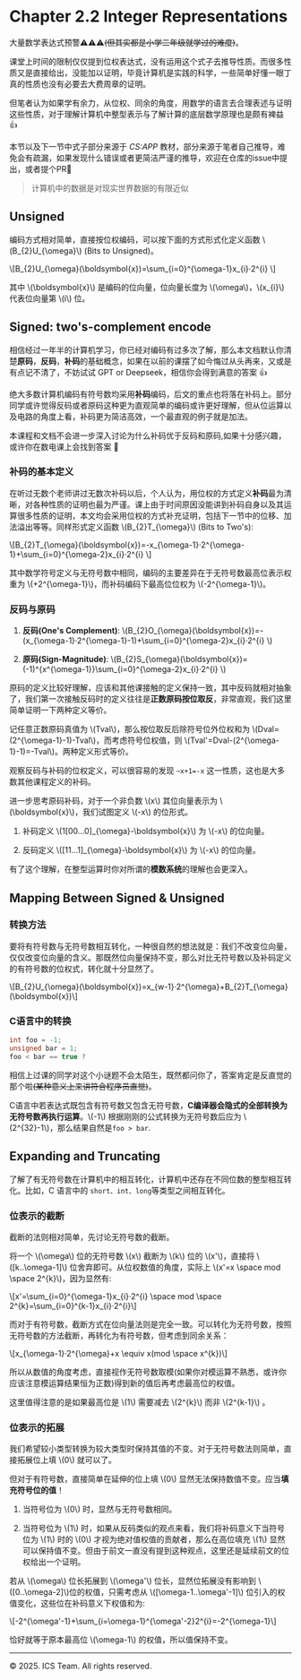 # Chapter 2.2 Integer Representations

大量数学表达式预警⚠️⚠️⚠️~~(但其实都是小学二年级就学过的难度)~~。

课堂上时间的限制仅仅提到位权表达式，没有运用这个式子去推导性质。而很多性质又是直接给出，没能加以证明，毕竟计算机是实践的科学，一些简单好懂一眼丁真的性质也没有必要去大费周章的证明。

但笔者认为如果学有余力，从位权、同余的角度，用数学的语言去合理表述与证明这些性质，对于理解计算机中整型表示与了解计算的底层数学原理也是颇有裨益 👍

本节以及下一节中式子部分来源于 *CS:APP* 教材，部分来源于笔者自己推导，难免会有疏漏，如果发现什么错误或者更简洁严谨的推导，欢迎在仓库的issue中提出，或者提个PR👏

> 计算机中的数据是对现实世界数据的有限近似

## Unsigned

编码方式相对简单，直接按位权编码，可以按下面的方式形式化定义函数 \\(B_{2}U_{\omega}\\) (Bits to Unsigned)。

\\[B_{2}U_{\omega}(\boldsymbol{x})=\sum_{i=0}^{\omega-1}x_{i}·2^{i}  \\] 

其中 \\(\boldsymbol{x}\\) 是编码的位向量，位向量长度为 \\(\omega\\)，\\(x_{i}\\) 代表位向量第 \\(i\\) 位。

## Signed: two's-complement encode

相信经过一年半的计算机学习，你已经对编码有过多次了解，那么本文档默认你清楚**原码**，**反码**，**补码**的基础概念，如果在以前的课摆了如今悔过从头再来，又或是有点记不清了，不妨试试 GPT or Deepseek，相信你会得到满意的答案 👍

绝大多数计算机编码有符号数均采用**补码**编码，后文的重点也将落在补码上。部分同学或许觉得反码或者原码这种更为直观简单的编码或许更好理解，但从位运算以及电路的角度上看，补码更为简洁高效，一个最直观的例子就是加法。

本课程和文档不会进一步深入讨论为什么补码优于反码和原码,如果十分感兴趣，或许你在数电课上会找到答案 🧐

### 补码的基本定义

在听过无数个老师讲过无数次补码以后，个人认为，用位权的方式定义**补码**最为清晰，对各种性质的证明也最为严谨。课上由于时间原因没能讲到补码自身以及其运算很多性质的证明，本文均会采用位权的方式补充证明，包括下一节中的位移、加法溢出等等。同样形式定义函数 \\(B_{2}T_{\omega}\\) (Bits to Two's):

\\[B_{2}T_{\omega}(\boldsymbol{x})=-x_{\omega-1}·2^{\omega-1}+\sum_{i=0}^{\omega-2}x_{i}·2^{i}  \\] 

其中数学符号定义与无符号数中相同，编码的主要差异在于无符号数最高位表示权重为 \\(+2^{\omega-1}\\)，而补码编码下最高位位权为 \\(-2^{\omega-1}\\)。

### 反码与原码

1. **反码(One's Complement)**: \\(B_{2}O_{\omega}(\boldsymbol{x})=-(x_{\omega-1}·2^{\omega-1}-1)+\sum_{i=0}^{\omega-2}x_{i}·2^{i}  \\) 

2. **原码(Sign-Magnitude)**: \\(B_{2}S_{\omega}(\boldsymbol{x})=(-1)^{x^{\omega-1}}\sum_{i=0}^{\omega-2}x_{i}·2^{i}  \\) 

原码的定义比较好理解，应该和其他课接触的定义保持一致，其中反码就相对抽象了，我们第一次接触反码时的定义往往是**正数原码按位取反**，非常直观，我们这里简单证明一下两种定义等价。

记任意正数原码真值为 \\(Tval\\)，那么按位取反后除符号位外位权和为 \\(Dval=(2^{\omega-1}-1)-Tval\\)，而考虑符号位权值，则 \\(Tval'=Dval-(2^{\omega-1}-1)=-Tval\\)。两种定义形式等价。

观察反码与补码的位权定义，可以很容易的发现 ```~x+1=-x``` 这一性质，这也是大多数其他课程定义的补码。

进一步思考原码补码，对于一个非负数 \\(x\\) 其位向量表示为 \\(\boldsymbol{x}\\)，我们试图定义 \\(-x\\) 的位形式。

1. 补码定义 \\(1[00...0]_{\omega}-\boldsymbol{x}\\) 为 \\(-x\\) 的位向量。

2. 反码定义 \\([11...1]_{\omega}-\boldsymbol{x}\\) 为 \\(-x\\) 的位向量。

有了这个理解，在整型运算时你对所谓的**模数系统**的理解也会更深入。

## Mapping Between Signed & Unsigned

### 转换方法

要将有符号数与无符号数相互转化，一种很自然的想法就是：我们不改变位向量，仅仅改变位向量的含义。那既然位向量保持不变，那么对比无符号数以及补码定义的有符号数的位权式，转化就十分显然了。

\\[B_{2}U_{\omega}(\boldsymbol{x})=x_{w-1}·2^{\omega}+B_{2}T_{\omega}(\boldsymbol{x})\\]

### C语言中的转换

```C
int foo = -1;
unsigned bar = 1;
foo < bar == true ?
```

相信上过课的同学对这个小谜题不会太陌生，既然都问你了，答案肯定是反直觉的那个啦~~(某种意义上来讲符合程序员直觉)~~。

C语言中若表达式既包含有符号数又包含无符号数，**C编译器会隐式的全部转换为无符号数再执行运算**。\\(-1\\) 根据刚刚的公式转换为无符号数后应为 \\(2^{32}-1\\)，那么结果自然是```foo > bar```.

## Expanding and Truncating

了解了有无符号数在计算机中的相互转化，计算机中还存在不同位数的整型相互转化。比如，C 语言中的 ```short、int、long```等类型之间相互转化。

### 位表示的截断

截断的法则相对简单，先讨论无符号数的截断。

将一个 \\(\omega\\) 位的无符号数 \\(x\\) 截断为 \\(k\\) 位的 \\(x'\\)，直接将 \\([k..\omega-1]\\) 位舍弃即可。从位权数值的角度，实际上 \\(x'=x \space mod \space 2^{k}\\)，因为显然有:

\\[x'=\sum_{i=0}^{\omega-1}x_{i}·2^{i} \space mod \space 2^{k}=\sum_{i=0}^{k-1}x_{i}·2^{i}\\]

而对于有符号数，截断方式在位向量法则是完全一致。可以转化为无符号数，按照无符号数的方法截断，再转化为有符号数，但考虑到同余关系：

\\[x_{\omega-1}·2^{\omega}+x \equiv x(mod \space x^{k})\\]

所以从数值的角度考虑，直接视作无符号数取模(如果你对模运算不熟悉，或许你应该注意模运算结果恒为正数)得到新的值后再考虑最高位的权值。

这里值得注意的是如果最高位是 \\(1\\) 需要减去 \\(2^{k}\\) 而非 \\(2^{k-1}\\) 。

### 位表示的拓展

我们希望较小类型转换为较大类型时保持其值的不变。对于无符号数法则简单，直接拓展位上填 \\(0\\) 就可以了。

但对于有符号数，直接简单在延伸的位上填 \\(0\\) 显然无法保持数值不变。应当**填充符号位的值**！

1. 当符号位为 \\(0\\) 时，显然与无符号数相同。

2. 当符号位为 \\(1\\) 时，如果从反码类似的观点来看，我们将补码意义下当符号位为 \\(1\\) 时的 \\(0\\) 才视为绝对值权值的贡献者，那么在高位填充 \\(1\\) 显然可以保持值不变。但由于前文一直没有提到这种观点，这里还是延续前文的位权给出一个证明。

若从 \\(\omega\\) 位长拓展到 \\(\omega'\\) 位长，显然位拓展没有影响到 \\([0..\omega-2]\\)位的权值，只需考虑从 \\([\omega-1..\omega'-1]\\) 位引入的权值变化，这些位在补码意义下权值和为:

\\[-2^{\omega'-1}+\sum_{i=\omega-1}^{\omega'-2}2^{i}=-2^{\omega-1}\\]

恰好就等于原本最高位 \\(\omega-1\\) 的权值，所以值保持不变。

------

© 2025. ICS Team. All rights reserved.